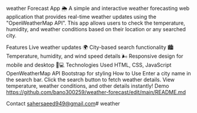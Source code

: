 weather Forecast App 🌦
A simple and interactive weather forecasting web application that provides real-time weather updates using the "OpenWeatherMap API". This app allows users to check the temperature, humidity, and weather conditions based on their location or any searched city.

Features
Live weather updates 🌍
City-based search functionality 🏙
Temperature, humidity, and wind speed details 🌬
Responsive design for mobile and desktop 📱💻
Technologies Used
HTML, CSS, JavaScript
OpenWeatherMap API
Bootstrap for styling
How to Use
Enter a city name in the search bar.
Click the search button to fetch weather details.
View temperature, weather conditions, and other details instantly!
Demo
https://github.com/bano300259/weather-forecast/edit/main/README.md

Contact
sahersaeed949@gmail.com# weather
